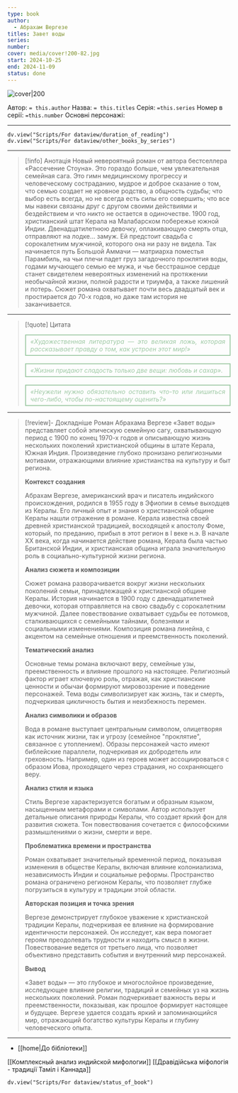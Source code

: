 ```yaml
---
type: book
author:
  - Абрахам Вергезе
titles: Завет воды
series:
number:
cover: media/cover!200-82.jpg
start: 2024-10-25
end: 2024-11-09
status: done
---
```

![cover|200](Абрахам%20Вергезе%20-%20Завет%20воды.jpg)

Автор: `= this.author`
Назва: `= this.titles`
Серія:  `=this.series`
Номер в серії: `=this.number`
Основні персонажі:

---
```dataviewjs
dv.view("Scripts/For dataview/duration_of_reading")
dv.view("Scripts/For dataview/other_books_by_series")
```

---
>[!info] Анотація
>Новый невероятный роман от автора бестселлера «Рассечение Стоуна». Это гораздо больше, чем увлекательная семейная сага. Это гимн медицинскому прогрессу и человеческому состраданию, мудрое и доброе сказание о том, что семью создает не кровное родство, а общность судьбы; что выбор есть всегда, но не всегда есть силы его совершить; что все мы навеки связаны друг с другом своими действиями и бездействием и что никто не остается в одиночестве.
> 1900 год, христианский штат Керала на Малабарском побережье южной Индии. Двенадцатилетнюю девочку, оплакивающую смерть отца, отправляют на лодке… замуж. Ей предстоит свадьба с сорокалетним мужчиной, которого она ни разу не видела. Так начинается путь Большой Аммачи — матриарха поместья Парамбиль, на чьи плечи падет груз загадочного проклятия воды, годами мучающего семью ее мужа, и чье бесстрашное сердце станет свидетелем невероятных изменений на протяжении необычайной жизни, полной радости и триумфа, а также лишений и потерь. Сюжет романа охватывает почти весь двадцатый век и простирается до 70-х годов, но даже там история не заканчивается.
___

>[!quote] Цитата
> <div align="justify" style="border: 2px solid #A0CAA6; padding: 5px 10px; font-style: italic; color: #A0CAA6;">«Художественная литература — это великая ложь, которая рассказывает правду о том, как устроен этот мир!»</div><br>
> <div align="justify" style="border: 2px solid #A0CAA6; padding: 5px 10px; font-style: italic; color: #A0CAA6;">«Жизни придают сладость только две вещи: любовь и сахар».</div><br>
> <div align="justify" style="border: 2px solid #A0CAA6; padding: 5px 10px; font-style: italic; color: #A0CAA6;">«Неужели нужно обязательно оставить что-то или лишиться чего-либо, чтобы по-настоящему оценить?»</div>

---
> [!review]- Докладніше
> Роман Абрахама Вергезе «Завет воды» представляет собой эпическую семейную сагу, охватывающую период с 1900 по конец 1970-х годов и описывающую жизнь нескольких поколений христианской общины в штате Керала, Южная Индия. Произведение глубоко пронизано религиозными мотивами, отражающими влияние христианства на культуру и быт региона.
>
> **Контекст создания**
>
> Абрахам Вергезе, американский врач и писатель индийского происхождения, родился в 1955 году в Эфиопии в семье выходцев из Кералы. Его личный опыт и знания о христианской общине Кералы нашли отражение в романе. Керала известна своей древней христианской традицией, восходящей к апостолу Фоме, который, по преданию, прибыл в этот регион в I веке н.э. В начале XX века, когда начинается действие романа, Керала была частью Британской Индии, и христианская община играла значительную роль в социально-культурной жизни региона.
>
> **Анализ сюжета и композиции**
>
> Сюжет романа разворачивается вокруг жизни нескольких поколений семьи, принадлежащей к христианской общине Кералы. История начинается в 1900 году с двенадцатилетней девочки, которая отправляется на свою свадьбу с сорокалетним мужчиной. Далее повествование охватывает судьбы ее потомков, сталкивающихся с семейными тайнами, болезнями и социальными изменениями. Композиция романа линейна, с акцентом на семейные отношения и преемственность поколений.
>
> **Тематический анализ**
>
> Основные темы романа включают веру, семейные узы, преемственность и влияние прошлого на настоящее. Религиозный фактор играет ключевую роль, отражая, как христианские ценности и обычаи формируют мировоззрение и поведение персонажей. Тема воды символизирует как жизнь, так и смерть, подчеркивая цикличность бытия и неизбежность перемен.
>
> **Анализ символики и образов**
>
> Вода в романе выступает центральным символом, олицетворяя как источник жизни, так и угрозу (семейное "проклятие", связанное с утоплением). Образы персонажей часто имеют библейские параллели, подчеркивая их добродетель или греховность. Например, один из героев может ассоциироваться с образом Иова, проходящего через страдания, но сохраняющего веру.
>
> **Анализ стиля и языка**
>
> Стиль Вергезе характеризуется богатым и образным языком, насыщенным метафорами и символами. Автор использует детальные описания природы Кералы, что создает яркий фон для развития сюжета. Тон повествования сочетается с философскими размышлениями о жизни, смерти и вере.
>
> **Проблематика времени и пространства**
>
> Роман охватывает значительный временной период, показывая изменения в обществе Кералы, включая влияние колониализма, независимость Индии и социальные реформы. Пространство романа ограничено регионом Кералы, что позволяет глубже погрузиться в культуру и традиции этой области.
>
> **Авторская позиция и точка зрения**
>
> Вергезе демонстрирует глубокое уважение к христианской традиции Кералы, подчеркивая ее влияние на формирование идентичности персонажей. Он исследует, как вера помогает героям преодолевать трудности и находить смысл в жизни. Повествование ведется от третьего лица, что позволяет объективно представить события и внутренний мир персонажей.
>
> **Вывод**
>
> «Завет воды» — это глубокое и многослойное произведение, исследующее влияние религии, традиций и семейных уз на жизнь нескольких поколений. Роман подчеркивает важность веры и преемственности, показывая, как прошлое формирует настоящее и будущее. Вергезе удается создать яркий и запоминающийся мир, отражающий богатство культуры Кералы и глубину человеческого опыта.
>

---

- [[home|До бібліотеки]]

[[Комплексный анализ индийской мифологии]]
[[Дравідійська міфологія - традиції Таміл і Каннада]]

```dataviewjs
dv.view("Scripts/For dataview/status_of_book")
```